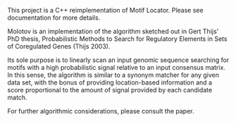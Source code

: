 This project is a C++ reimplementation of Motif Locator. Please see documentation for more details.

Molotov is an implementation of the algorithm sketched out in Gert Thijs' PhD thesis, Probabilistic Methods to Search for Regulatory Elements in Sets of Coregulated Genes (Thijs 2003).

Its sole purpose is to linearly scan an input genomic sequence searching for motifs with a high probabilistic signal relative to an input consensus matrix. In this sense, the algorithm is similar to a synonym matcher for any given data set, with the bonus of providing location-based information and a score proportional to the amount of signal provided by each candidate match.

For further algorithmic considerations, please consult the paper.
